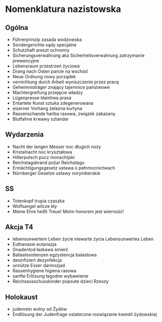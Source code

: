 # Nomenklatura nazistowska

## Ogólna

- Führerprinzip zasada wodzowska
- Sondergerichte sądy specjalne
- Schutzhaft areszt ochronny
- Sicherungsverwahrung aka Sicherheitsverwahrung zatrzymanie prewencyjne
- Lebensraum przestrzeń życiowa
- Drang nach Osten parcie na wschód
- Neue Ordnung nowy porządek
- vernichtung durch Arbeit wyniszczenie przez pracę
- Geheimnisträger znający tajemnice państwowe
- Machtergreifung przejęcie władzy
- Lügenpresse kłamliwa prasa
- Entartete Kunst sztuka zdegenerowana
- eiserner Vorhang żelazna kurtyna
- Rassenschande hańba rasowa, związek zakazany
- Blutfahne krwawy sztandar

## Wydarzenia

- Nacht der langen Messer noc długich noży
- Kristalnacht noc kryształowa
- Hitlerputsch pucz monachijski
- Reichstagsbrand pożar Reichstagu
- Ermächtigungsgesetz ustawa o pełnmocnictwach
- Nürnberger Gesetze ustawy norymberskie

## SS

- Totenkopf trupia czaszka
- Wolfsangel wilcze kły
- Meine Ehre heißt Treue! Moim honorem jest wierność!

## Akcja T4

- lebensunwertem Leben życie niewarte życia Lebensunwertes Leben
- Euthanasie eutanazja
- Gnadentod łaskawa śmierć
- Ballastexistenzen egzystencja balastowa
- desinfiziert dezynfekcja
- unnütze Esser darmozjad
- Rassenhygiene higiena rasowa
- sanfte Erlösung łagodne wybawienie
- Reichsausschusskinder popsute dzieci Rzeszy

## Holokaust

- judenrein wolny od Żydów
- Endlösung der Judenfrage ostateczne rozwiązanie kwestii żydowskiej
